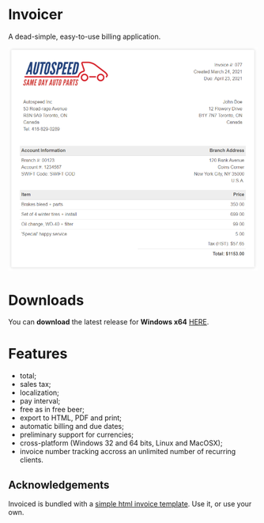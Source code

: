 # Invoicer
A dead-simple, easy-to-use billing application.

<p align="center"><img src="screenshots/sample-invoice.png"></p>

# Downloads

You can <b>download</b> the latest release for <b>Windows x64</b> [HERE](https://github.com/DexterLagan/invoicer/releases/).

# Features
- total;
- sales tax;
- localization;
- pay interval;
- free as in free beer;
- export to HTML, PDF and print;
- automatic billing and due dates;
- preliminary support for currencies;
- cross-platform (Windows 32 and 64 bits, Linux and MacOSX);
- invoice number tracking accross an unlimited number of recurring clients.

## Acknowledgements

Invoiced is bundled with a [simple html invoice template](https://github.com/sparksuite/simple-html-invoice-template). Use it, or use your own.
